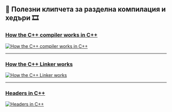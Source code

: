 ## 🎥 Полезни клипчета за разделна компилация и хедъри 🎞️ 

### [How the C++ compiler works in C++](https://youtu.be/3tIqpEmWMLI?si=iw-nCAHOavzKz41y)
[![How the C++ compiler works in C++](https://i.ytimg.com/vi/3tIqpEmWMLI/hqdefault.jpg?sqp=-oaymwEjCNACELwBSFryq4qpAxUIARUAAAAAGAElAADIQj0AgKJDeAE=&rs=AOn4CLBMmynDfnrR9zgWQRv60XHppthn2A)](https://youtu.be/3tIqpEmWMLI?si=iw-nCAHOavzKz41y)

---

### [How the C++ Linker works](https://youtu.be/H4s55GgAg0I?si=l4UjNh9whamkmfh7)
[![How the C++ Linker works](https://i.ytimg.com/vi/H4s55GgAg0I/hqdefault.jpg?sqp=-oaymwEjCNACELwBSFryq4qpAxUIARUAAAAAGAElAADIQj0AgKJDeAE=&rs=AOn4CLDkYK-NSU2Ce2CLj9NentWvJcRPdg)](https://youtu.be/H4s55GgAg0I?si=l4UjNh9whamkmfh7)

---

### [Headers in C++](https://youtu.be/9RJTQmK0YPI?si=D_eEvnbrFzXDXshR)
[![Headers in C++](https://i.ytimg.com/vi/9RJTQmK0YPI/hqdefault.jpg?sqp=-oaymwEjCNACELwBSFryq4qpAxUIARUAAAAAGAElAADIQj0AgKJDeAE=&rs=AOn4CLCOzbCBJkLRagWkMvKfH6ckAzwmiQ)](https://youtu.be/9RJTQmK0YPI?si=D_eEvnbrFzXDXshR)
